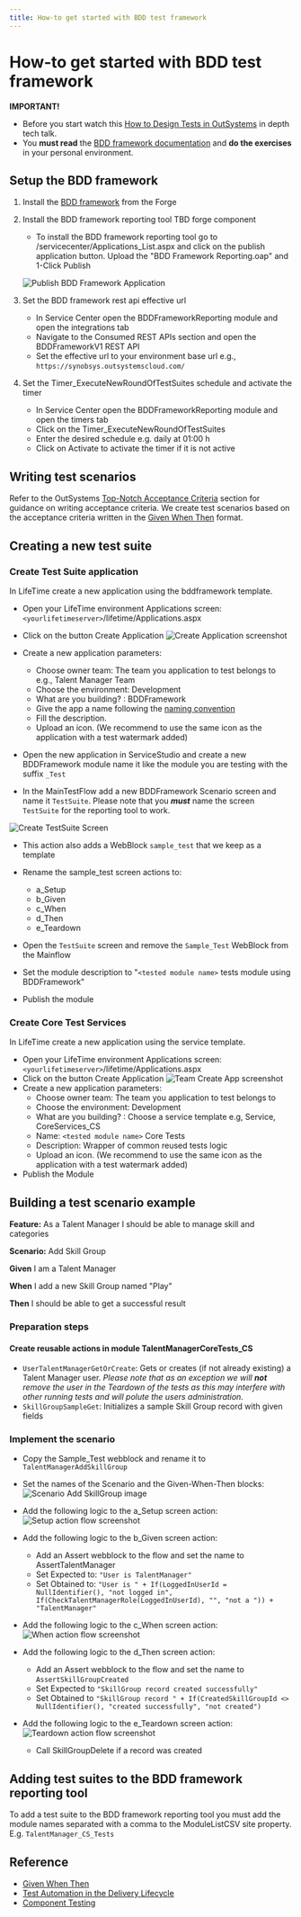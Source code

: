 ```yaml
---
title: How-to get started with BDD test framework
---
```


# How-to get started with BDD test framework

**IMPORTANT!**

* Before you start watch this <a class="external" href="https://www.outsystems.com/events/tech-talks/designing-application-testing/" target="_blank">How to Design Tests in OutSystems</a> in depth tech talk.
* You **must read** the [BDD framework documentation](https://www.outsystems.com/forge/Component_Documentation.aspx?ProjectId=1201&ProjectName=bddframework) and **do the exercises** in your personal environment.

## Setup the BDD framework

1. Install the [BDD framework](https://www.outsystems.com/forge/component-overview/1201/bddframework) from the Forge
1. Install the BDD framework reporting tool TBD forge component
    * To install the BDD framework reporting tool go to <yourdevserver>/servicecenter/Applications_List.aspx and click on the publish application button. Upload the "BDD Framework Reporting.oap" and 1-Click Publish

    ![Publish BDD Framework Application](images\PublishBDDFrameworkApplication.png)

1. Set the BDD framework rest api effective url

    * In Service Center open the BDDFrameworkReporting module and open the integrations tab
    * Navigate to the Consumed REST APIs section and open the BDDFrameworkV1 REST API
    * Set the effective url to your environment base url e.g., `https://synobsys.outsystemscloud.com/`

1. Set the Timer_ExecuteNewRoundOfTestSuites schedule and activate the timer

    * In Service Center open the BDDFrameworkReporting module and open the timers tab
    * Click on the Timer_ExecuteNewRoundOfTestSuites
    * Enter the desired schedule e.g. daily at 01:00 h
    * Click on Activate to activate the timer if it is not active

## Writing test scenarios

Refer to the OutSystems [Top-Notch Acceptance Criteria](https://success.outsystems.com/Documentation/11/Managing_the_Applications_Lifecycle/Test_Automation_in_the_Delivery_Lifecycle#Top-Notch_Acceptance_Criteria) section for guidance on writing acceptance criteria.
We create test scenarios based on the acceptance criteria written in the [Given When Then](https://www.agilealliance.org/glossary/gwt) format.

## Creating a new test suite

### Create Test Suite application

In LifeTime create a new application using the bddframework template.

* Open your LifeTime environment Applications screen: `<yourlifetimeserver>`/lifetime/Applications.aspx
* Click on the button Create Application ![Create Application screenshot](images\CreateApplicationInLifeTime.png)
* Create a new application parameters:
    * Choose owner team: The team you application to test belongs to e.g., Talent Manager Team
    * Choose the environment: Development
    * What are you building? : BDDFramework
    * Give the app a name following the [naming convention](..\standards\OutSystemsNamingConventions.html)
    * Fill the description.
    * Upload an icon. (We recommend to use the same icon as the application with a test watermark added)

* Open the new application in ServiceStudio and create a new BDDFramework module name it like the module you are testing with the suffix `_Test`
* In the MainTestFlow add a new BDDFramework Scenario screen and name it `TestSuite`. Please note that you ***must*** name the screen `TestSuite` for the reporting tool to work.

![Create TestSuite Screen](images\CreateTestSuiteScreen.png)

* This action also adds a WebBlock `sample_test` that we keep as a template
* Rename the sample_test screen actions to:
    * a_Setup
    * b_Given
    * c_When
    * d_Then
    * e_Teardown

* Open the `TestSuite` screen and remove the `Sample_Test` WebBlock from the Mainflow
* Set the module description to "`<tested module name>` tests module using BDDFramework"
* Publish the module

### Create Core Test Services

In LifeTime create a new application using the service template.

* Open your LifeTime environment Applications screen: `<yourlifetimeserver>`/lifetime/Applications.aspx
* Click on the button Create Application ![Team Create App screenshot](images\CreateApplicationInLifeTime.png)
* Create a new application parameters:
    * Choose owner team: The team you application to test belongs to
    * Choose the environment: Development
    * What are you building? : Choose a service template e.g, Service, CoreServices_CS
    * Name: `<tested module name>` Core Tests
    * Description: Wrapper of common reused tests logic
    * Upload an icon. (We recommend to use the same icon as the application with a test watermark added)
* Publish the Module

## Building a test scenario example

**Feature:** As a Talent Manager I should be able to manage skill and categories

**Scenario:** Add Skill Group

**Given** I am a Talent Manager

**When** I add a new Skill Group  named "Play"

**Then** I should be able to get a successful result

### Preparation steps

#### Create reusable actions in module TalentManagerCoreTests_CS

* `UserTalentManagerGetOrCreate`: Gets or creates (if not already existing) a Talent Manager user. _Please note that as an exception we will **not** remove the user in the Teardown of the tests as this may interfere with other running tests and will polute the users administration._
* `SkillGroupSampleGet`: Initializes a sample Skill Group record with given fields

### Implement the scenario

* Copy the Sample_Test webblock and rename it to `TalentManagerAddSkillGroup`
* Set the names of the Scenario and the Given-When-Then blocks: ![Scenario Add SkillGroup image](images\ScenarioAddSkillGroup.png)
* Add the following logic to the a_Setup screen action: ![Setup action flow screenshot](images\SetupScreenAction.png)
* Add the following logic to the b_Given screen action:
    * Add an Assert webblock to the flow and set the name to AssertTalentManager
    * Set Expected to: `"User is TalentManager"`
    * Set Obtained to: `"User is " +
If(LoggedInUserId = NullIdentifier(), "not logged in",
If(CheckTalentManagerRole(LoggedInUserId), "", "not a ")) + "TalentManager"`

* Add the following logic to the c_When screen action: ![When action flow screenshot](images\WhenScreenAction.png)
* Add the following logic to the d_Then screen action:
    * Add an Assert webblock to the flow and set the name to `AssertSkillGroupCreated`
    * Set Expected to `"SkillGroup record created successfully"`
    * Set Obtained to `"SkillGroup record " +
If(CreatedSkillGroupId <> NullIdentifier(), "created successfully", "not created")`
* Add the following logic to the e_Teardown screen action: ![Teardown action flow screenshot]()
    * Call SkillGroupDelete if a record was created

## Adding test suites to the BDD framework reporting tool

To add a test suite to the BDD framework reporting tool you must add the module names separated with a comma to the ModuleListCSV site property. E.g. `TalentManager_CS_Tests`

<!--
# Example

_As a Store Manager I should be able to manage my
products and categories_

**Scenario:** Search shop products

**Given** that my shop has multiple wine products **and** one of those is an Altos de Luzon (Red)

**When** I search for the keywords "altos de"

**Then** I should get 1 single result containing Altos de Luzon (Red)

_As a Store Manager I should be able to manage my products and
categories_

**Scenario Outline:** Search shop products

**Given** that my shop has multiple wine products

**When** I search for the keywords “<Keywords>”

**Then** I should get <Number of Results>

Examples:

| Keywords | Number of Results |
| -------- | -- |
| Altos de | 1 |
| Altos | 3 |
| Hormigas | 2 |
-->

## Reference

* <a href="https://www.agilealliance.org/glossary/gwt" target="_blank">Given When Then</a>
* <a href="https://success.outsystems.com/Documentation/11/Managing_the_Applications_Lifecycle/Test_Automation_in_the_Delivery_Lifecycle" target="_blank">Test Automation in the Delivery Lifecycle</a>
* <a href="https://success.outsystems.com/Documentation/Best_Practices/OutSystems_Testing_Guidelines/Component_Testing" target="_blank">Component Testing</a>
